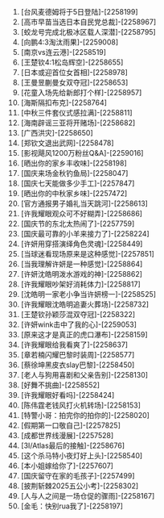 
1. [台风麦德姆将于5日登陆]-[2258199]
1. [高市早苗当选日本自民党总裁]-[2258967]
1. [蛟龙号完成北极冰区载人深潜]-[2258795]
1. [向鹏4:3淘汰雨果]-[2259008]
1. [南京vs连云港]-[2258519]
1. [王楚钦4:1松岛辉空]-[2258655]
1. [日本或迎首位女首相]-[2258978]
1. [王曼昱蒯曼女双夺冠]-[2258653]
1. [花童入场先给新郎打个样]-[2258957]
1. [海斯隔扣布克]-[2258764]
1. [中秋三件套仪式感拉满]-[2258811]
1. [海南辟谣三亚将开赌场]-[2258682]
1. [广西洪灾]-[2258650]
1. [郑钦文退出武网]-[2258478]
1. [影视飓风1200万粉丝Q&A]-[2259016]
1. [晒出你的家乡丰收味]-[2258198]
1. [国庆来场金秋钓鱼局]-[2258047]
1. [国庆七天能做多少手工]-[2257847]
1. [晒出你的中秋家乡味]-[2257472]
1. [官方通报男子婚礼当天跳河]-[2258613]
1. [许我耀眼观众可不好糊弄]-[2258686]
1. [国庆节的东北太热闹了]-[2257759]
1. [国庆最可靠的小羊来接力了]-[2258224]
1. [许妍用穿搭演绎角色灵魂]-[2258449]
1. [当球迷看现场原来是这种感觉]-[2257851]
1. [当我理解许妍是一种感觉]-[2258864]
1. [许妍沈皓明泼水游戏的神]-[2258862]
1. [许我耀眼吵架好消耗体力]-[2258817]
1. [沈皓明一家老小争当许妍榜一]-[2258525]
1. [许我耀眼沈皓明追妻火葬场]-[2258732]
1. [王楚钦孙颖莎混双夺冠]-[2258322]
1. [许妍wink击中了我的心]-[2259053]
1. [原来这才是真正的虎口瀑布]-[2258159]
1. [许我耀眼给我看爽了]-[2258637]
1. [章若楠闪耀巴黎时装周]-[2258577]
1. [蔡徐坤黑皮衣slay巴黎]-[2258450]
1. [老人与狗用喜剧和父亲告别]-[2258130]
1. [好舞不挑曲]-[2258552]
1. [许我耀眼好看吗]-[2258424]
1. [陈伟霆老钱风打火机转场]-[2258153]
1. [特警小哥：拍完你的拍你的]-[2258020]
1. [假期第一口敬自己]-[2257825]
1. [成都世界线漫展]-[2257528]
1. [3I/Atlas最后的接触]-[2258676]
1. [这个杀马特小夜灯好上头]-[2258540]
1. [本小姐嫁给你了]-[2257607]
1. [国庆留守在家的毛孩子]-[2257499]
1. [披荆斩棘2025五公小考]-[2258302]
1. [人与人之间是一场仓促的骤雨]-[2258167]
1. [金毛：快别rua我了]-[2258197]